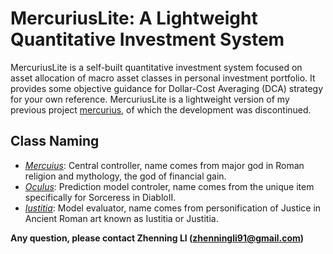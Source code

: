 # MercuriusLite: A Lightweight Quantitative Investment System

MercuriusLite is a self-built quantitative investment system focused on asset allocation of macro asset classes in personal investment portfolio. 
It provides some objective guidance for Dollar-Cost Averaging (DCA) strategy for your own reference. 
MercuriusLite is a lightweight version of my previous project [mercurius](https://github.com/lzhenn/mercurius), of which the development was discontinued.

## Class Naming
* _[Mercuius](https://en.wikipedia.org/wiki/Mercury_(mythology))_: Central controller, name comes from major god in Roman religion and mythology, the god of financial gain.
* _[Oculus](http://classic.battle.net/diablo2exp/items/normal/usorceress.shtml)_: Prediction model controler, name comes from the unique item specifically for Sorceress in DiabloII.
* _[Iustitia](https://en.wikipedia.org/wiki/Lady_Justice)_: Model evaluator, name comes from personification of Justice in Ancient Roman art known as Iustitia or Justitia.

**Any question, please contact Zhenning LI (zhenningli91@gmail.com)**
